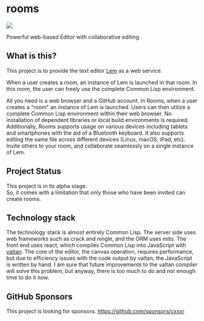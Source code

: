# rooms

![](https://raw.githubusercontent.com/cxxxr/lem-icon/gh-pages/lem-header-light.png)

Powerful web-based Editor with collaborative editing

## What is this?
This project is to provide the text editor [Lem](https://github.com/lem-project/lem) as a web service.

When a user creates a room, an instance of Lem is launched in that room.
In this room, the user can freely use the complete Common Lisp environment.

All you need is a web browser and a GitHub account.
In Rooms, when a user creates a "room" an instance of Lem is launched.
Users can then utilize a complete Common Lisp environment within their web browser.
No installation of dependent libraries or local build environments is required.
Additionally, Rooms supports usage on various devices including tablets and smartphones with the aid of a Bluetooth keyboard.
It also supports editing the same file across different devices (Linux, macOS, iPad, etc).
Invite others to your room, and collaborate seamlessly on a single instance of Lem.

## Project Status
This project is in its alpha stage.  
So, it comes with a limitation that only those who have been invited can create rooms.

## Technology stack
The technology stack is almost entirely Common Lisp.
The server side uses web frameworks such as crack and ningle, and the ORM uses mito.
The front end uses react, which compiles Common Lisp into JavaScript with [valtan](https://github.com/cxxxr/valtan).
The core of the editor, the canvas operation, requires performance, but due to efficiency issues with the code output by valtan, the JavaScript is written by hand.
I am sure that future improvements to the valtan compiler will solve this problem, but anyway, there is too much to do and not enough time to do it now.

## GitHub Sponsors
This project is looking for sponsors.
https://github.com/sponsors/cxxxr
